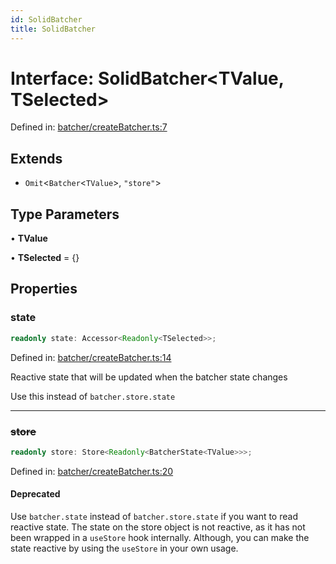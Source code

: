 ```yaml
---
id: SolidBatcher
title: SolidBatcher
---
```


<!-- DO NOT EDIT: this page is autogenerated from the type comments -->

# Interface: SolidBatcher\<TValue, TSelected\>

Defined in: [batcher/createBatcher.ts:7](https://github.com/TanStack/pacer/blob/main/packages/solid-pacer/src/batcher/createBatcher.ts#L7)

## Extends

- `Omit`\<`Batcher`\<`TValue`\>, `"store"`\>

## Type Parameters

• **TValue**

• **TSelected** = \{\}

## Properties

### state

```ts
readonly state: Accessor<Readonly<TSelected>>;
```

Defined in: [batcher/createBatcher.ts:14](https://github.com/TanStack/pacer/blob/main/packages/solid-pacer/src/batcher/createBatcher.ts#L14)

Reactive state that will be updated when the batcher state changes

Use this instead of `batcher.store.state`

***

### ~~store~~

```ts
readonly store: Store<Readonly<BatcherState<TValue>>>;
```

Defined in: [batcher/createBatcher.ts:20](https://github.com/TanStack/pacer/blob/main/packages/solid-pacer/src/batcher/createBatcher.ts#L20)

#### Deprecated

Use `batcher.state` instead of `batcher.store.state` if you want to read reactive state.
The state on the store object is not reactive, as it has not been wrapped in a `useStore` hook internally.
Although, you can make the state reactive by using the `useStore` in your own usage.
